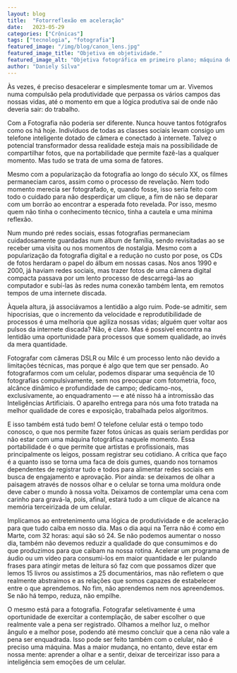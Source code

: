 ```yaml
---
layout: blog
title:  "Fotorreflexão em aceleração"
date:   2023-05-29
categories: ["Crônicas"]
tags: ["tecnologia", "fotografia"]
featured_image: "/img/blog/canon_lens.jpg"
featured_image_title: "Objetiva em objetividade."
featured_image_alt: "Objetiva fotográfica em primeiro plano; máquina de escrever desfocada ao fundo."
author: "Daniely Silva"
---
```



Às vezes, é preciso desacelerar e simplesmente tomar um ar. Vivemos numa compulsão pela produtividade que perpassa os vários campos das nossas vidas, até o momento em que a lógica produtiva sai de onde não deveria sair: do trabalho.

Com a Fotografia não poderia ser diferente. Nunca houve tantos fotógrafos como os há hoje. Indivíduos de todas as classes sociais levam consigo um telefone inteligente dotado de câmera e conectado à internete. Talvez o potencial transformador dessa realidade esteja mais na possibilidade de compartilhar fotos, que na portabilidade que permite fazê-las a qualquer momento. Mas tudo se trata de uma soma de fatores.

Mesmo com a popularização da fotografia ao longo do século XX, os filmes permaneciam caros, assim como o processo de revelação. Nem todo momento merecia ser fotografado, e, quando fosse, isso seria feito com todo o cuidado para não desperdiçar um clique, a fim de não se deparar com um borrão ao encontrar a esperada foto revelada. Por isso, mesmo quem não tinha o conhecimento técnico, tinha a cautela e uma mínima reflexão.

Num mundo pré redes sociais, essas fotografias permaneciam cuidadosamente guardadas num álbum de família, sendo revisitadas ao se receber uma visita ou nos momentos de nostalgia. Mesmo com a popularização da fotografia digital e a redução no custo por pose, os CDs de fotos herdaram o papel do álbum em nossas casas. Nos anos 1990 e 2000, já haviam redes sociais, mas trazer fotos de uma câmera digital compacta passava por um lento processo de descarregá-las ao computador e subí-las às redes numa conexão também lenta, em remotos tempos de uma internete discada.

Àquela altura, já associávamos a lentidão a algo ruim. Pode-se admitir, sem hipocrisias, que o incremento da velocidade e reprodutibilidade de processos é uma melhoria que agiliza nossas vidas; alguém quer voltar aos pulsos da internete discada? Não, é claro. Mas é possível encontra na lentidão uma oportunidade para processos que somem qualidade, ao invés da mera quantidade.

Fotografar com câmeras DSLR ou Milc é um processo lento não devido a limitações técnicas, mas porque é algo que tem que ser pensado. Ao fotografarmos com um celular, podemos disparar uma sequência de 10 fotografias compulsivamente, sem nos preocupar com fotometria, foco, alcânce dinâmico e profundidade de campo; dedicamo-nos, exclusivamente, ao enquadramento — e até nisso há a intromissão das Inteligências Artificiais. O aparelho entrega para nós uma foto tratada na melhor qualidade de cores e exposição, trabalhada pelos algoritmos.

E isso também está tudo bem! O telefone celular está o tempo todo conosco, o que nos permite fazer fotos únicas as quais seriam perdidas por não estar com uma máquina fotográfica naquele momento. Essa portabilidade é o que permite que artistas e profissionais, mas principalmente os leigos, possam registrar seu cotidiano. A crítica que faço é a quanto isso se torna uma faca de dois gumes, quando nos tornamos dependentes de registrar tudo e todos para alimentar redes sociais em busca de engajamento e aprovação. Pior ainda: se deixamos de olhar a paisagem através de nossos olhar e o celular se torna uma moldura onde deve caber o mundo à nossa volta. Deixamos de contemplar uma cena com carinho para gravá-la, pois, afinal, estará tudo a um clique de alcance na memória terceirizada de um celular.

Implicamos ao entretenimento uma lógica de produtividade e de aceleração para que tudo caiba em nosso dia. Mas o dia aqui na Terra não é como em Marte, com 32 horas: aqui são só 24. Se não podemos aumentar o nosso dia, também não devemos reduzir a qualidade do que consumimos e do que produzimos para que caibam na nossa rotina. Acelerar um programa de áudio ou um vídeo para consumi-los em maior quantidade e ler pulando frases para atingir metas de leitura só faz com que possamos dizer que lemos 15 livros ou assistimos a 25 documentários, mas não refletem o que realmente abstraímos e as relações que somos capazes de estabelecer entre o que aprendemos. No fim, não aprendemos nem nos apreendemos. Se não há tempo, reduza, não empilhe.

O mesmo está para a fotografia. Fotografar seletivamente é uma oportunidade de exercitar a contemplação, de saber escolher o que realmente vale a pena ser registrado. Olhamos a melhor luz, o melhor ângulo e a melhor pose, podendo até mesmo concluir que a cena não vale a pena ser enquadrada. Isso pode ser feito também com o celular, não é preciso uma máquina. Mas a maior mudança, no entanto, deve estar em nossa mente: aprender a olhar e a sentir, deixar de terceirizar isso para a inteligência sem emoções de um celular.
